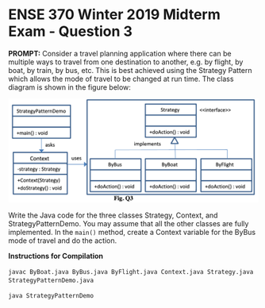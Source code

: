 # ENSE 370 Winter 2019 Midterm Exam - Question 3

**PROMPT:** Consider a travel planning application where there can be multiple ways to travel from one destination to another, e.g. by flight, by boat, by train, by bus, etc. This is best achieved using the Strategy Pattern which allows the mode of travel to be changed at run time. The class diagram is shown in the figure below:

<img src="figQ3.png" width="800">

Write the Java code for the three classes Strategy, Context, and StrategyPatternDemo. You may assume that all the other classes are fully implemented. In the `main()` method, create a Context variable for the ByBus mode of travel and do the action.

**Instructions for Compilation**

`javac ByBoat.java ByBus.java ByFlight.java Context.java Strategy.java StrategyPatternDemo.java`

`java StrategyPatternDemo`
